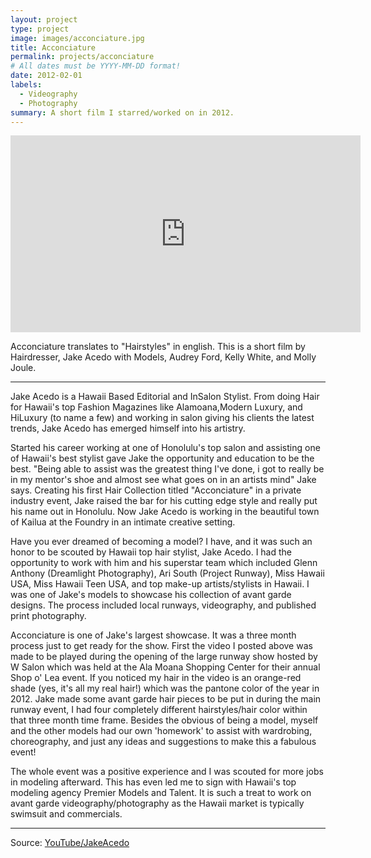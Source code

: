 ```yaml
---
layout: project
type: project
image: images/acconciature.jpg
title: Acconciature
permalink: projects/acconciature
# All dates must be YYYY-MM-DD format!
date: 2012-02-01
labels:
  - Videography
  - Photography
summary: A short film I starred/worked on in 2012.
---
```


<iframe width="560" height="315" src="https://www.youtube.com/embed/dfMw2aNkqho" frameborder="0" allow="accelerometer; autoplay; encrypted-media; gyroscope; picture-in-picture" allowfullscreen></iframe>

Acconciature translates to "Hairstyles" in english.  This is a short film by Hairdresser, Jake Acedo with Models, Audrey Ford, Kelly White, and Molly Joule.


<hr>


Jake Acedo is a Hawaii Based Editorial and InSalon Stylist. From doing Hair for Hawaii's top Fashion Magazines like Alamoana,Modern Luxury, and HiLuxury (to name a few) and working in salon giving his clients the latest trends, Jake Acedo has emerged himself into his artistry. 

Started his career working at one of Honolulu's top salon and assisting one of Hawaii's best stylist gave Jake the opportunity and education to be the best. "Being able to assist was the greatest thing I've done, i got to really be in my mentor's shoe and almost see what goes on in an artists mind" Jake says. Creating his first Hair Collection titled "Acconciature" in a private industry event, Jake raised the bar for his cutting edge style and really put his name out in Honolulu. Now Jake Acedo is working in the beautiful town of Kailua at the Foundry in an intimate creative setting.

Have you ever dreamed of becoming a model?  I have, and it was such an honor to be scouted by Hawaii top hair stylist, Jake Acedo.  I had the opportunity to work with him and his superstar team which included Glenn Anthony (Dreamlight Photography), Ari South (Project Runway), Miss Hawaii USA, Miss Hawaii Teen USA, and top make-up artists/stylists in Hawaii.  I was one of Jake's models to showcase his collection of avant garde designs.  The process included local runways, videography, and published print photography.

Acconciature is one of Jake's largest showcase.  It was a three month process just to get ready for the show.  First the video I posted above was made to be played during the opening of the large runway show hosted by W Salon which was held at the Ala Moana Shopping Center for their annual Shop o' Lea event. If you noticed my hair in the video is an orange-red shade (yes, it's all my real hair!) which was the pantone color of the year in 2012.  Jake made some avant garde hair pieces to be put in during the main runway event, I had four completely different hairstyles/hair color within that three month time frame.  Besides the obvious of being a model, myself and the other models had our own 'homework' to assist with wardrobing, choreography, and just any ideas and suggestions to make this a fabulous event!

The whole event was a positive experience and I was scouted for more jobs in modeling afterward.  This has even led me to sign with Hawaii's top modeling agency Premier Models and Talent.  It is such a treat to work on avant garde videography/photography as the Hawaii market is typically swimsuit and commercials.

<hr>

Source: <a href="https://www.youtube.com/channel/UCwb56i3dMUBHfYMTCaCCx9A"><i class="large youtube icon "></i>YouTube/JakeAcedo</a>

